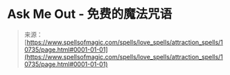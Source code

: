 <!--yml

category: 未分类

date: 2024-06-12 18:47:31

-->

# Ask Me Out - 免费的魔法咒语

> 来源：[https://www.spellsofmagic.com/spells/love_spells/attraction_spells/10735/page.html#0001-01-01](https://www.spellsofmagic.com/spells/love_spells/attraction_spells/10735/page.html#0001-01-01)
